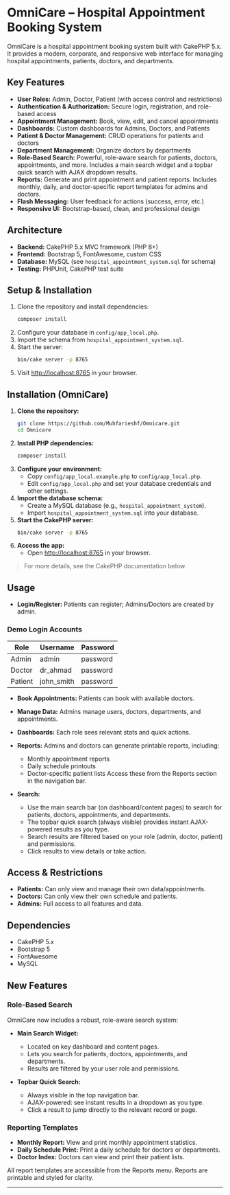 # OmniCare – Hospital Appointment Booking System

OmniCare is a hospital appointment booking system built with CakePHP 5.x. It provides a modern, corporate, and responsive web interface for managing hospital appointments, patients, doctors, and departments.

## Key Features

-   **User Roles:** Admin, Doctor, Patient (with access control and restrictions)
-   **Authentication & Authorization:** Secure login, registration, and role-based access
-   **Appointment Management:** Book, view, edit, and cancel appointments
-   **Dashboards:** Custom dashboards for Admins, Doctors, and Patients
-   **Patient & Doctor Management:** CRUD operations for patients and doctors
-   **Department Management:** Organize doctors by departments
-   **Role-Based Search:** Powerful, role-aware search for patients, doctors, appointments, and more. Includes a main search widget and a topbar quick search with AJAX dropdown results.
-   **Reports:** Generate and print appointment and patient reports. Includes monthly, daily, and doctor-specific report templates for admins and doctors.
-   **Flash Messaging:** User feedback for actions (success, error, etc.)
-   **Responsive UI:** Bootstrap-based, clean, and professional design

## Architecture

-   **Backend:** CakePHP 5.x MVC framework (PHP 8+)
-   **Frontend:** Bootstrap 5, FontAwesome, custom CSS
-   **Database:** MySQL (see `hospital_appointment_system.sql` for schema)
-   **Testing:** PHPUnit, CakePHP test suite

## Setup & Installation

1. Clone the repository and install dependencies:
    ```bash
    composer install
    ```
2. Configure your database in `config/app_local.php`.
3. Import the schema from `hospital_appointment_system.sql`.
4. Start the server:
    ```bash
    bin/cake server -p 8765
    ```
5. Visit [http://localhost:8765](http://localhost:8765) in your browser.

## Installation (OmniCare)

1. **Clone the repository:**
    ```bash
    git clone https://github.com/Muhfarieshf/Omnicare.git
    cd Omnicare
    ```
2. **Install PHP dependencies:**
    ```bash
    composer install
    ```
3. **Configure your environment:**
    - Copy `config/app_local.example.php` to `config/app_local.php`.
    - Edit `config/app_local.php` and set your database credentials and other settings.
4. **Import the database schema:**
    - Create a MySQL database (e.g., `hospital_appointment_system`).
    - Import `hospital_appointment_system.sql` into your database.
5. **Start the CakePHP server:**
    ```bash
    bin/cake server -p 8765
    ```
6. **Access the app:**
    - Open [http://localhost:8765](http://localhost:8765) in your browser.

> For more details, see the CakePHP documentation below.

## Usage

-   **Login/Register:** Patients can register; Admins/Doctors are created by admin.

### Demo Login Accounts

| Role    | Username   | Password  |
|---------|------------|-----------|
| Admin   | admin      | password  |
| Doctor  | dr_ahmad   | password  |
| Patient | john_smith | password  |

-   **Book Appointments:** Patients can book with available doctors.
-   **Manage Data:** Admins manage users, doctors, departments, and appointments.
-   **Dashboards:** Each role sees relevant stats and quick actions.
-   **Reports:** Admins and doctors can generate printable reports, including:
    - Monthly appointment reports
    - Daily schedule printouts
    - Doctor-specific patient lists
  Access these from the Reports section in the navigation bar.

-   **Search:**
    - Use the main search bar (on dashboard/content pages) to search for patients, doctors, appointments, and departments.
    - The topbar quick search (always visible) provides instant AJAX-powered results as you type.
    - Search results are filtered based on your role (admin, doctor, patient) and permissions.
    - Click results to view details or take action.

## Access & Restrictions

-   **Patients:** Can only view and manage their own data/appointments.
-   **Doctors:** Can only view their own schedule and patients.
-   **Admins:** Full access to all features and data.

## Dependencies

-   CakePHP 5.x
-   Bootstrap 5
-   FontAwesome
-   MySQL

## New Features

### Role-Based Search

OmniCare now includes a robust, role-aware search system:

- **Main Search Widget:**
  - Located on key dashboard and content pages.
  - Lets you search for patients, doctors, appointments, and departments.
  - Results are filtered by your user role and permissions.

- **Topbar Quick Search:**
  - Always visible in the top navigation bar.
  - AJAX-powered: see instant results in a dropdown as you type.
  - Click a result to jump directly to the relevant record or page.

### Reporting Templates

- **Monthly Report:** View and print monthly appointment statistics.
- **Daily Schedule Print:** Print a daily schedule for doctors or departments.
- **Doctor Index:** Doctors can view and print their patient lists.

All report templates are accessible from the Reports menu. Reports are printable and styled for clarity.

---
